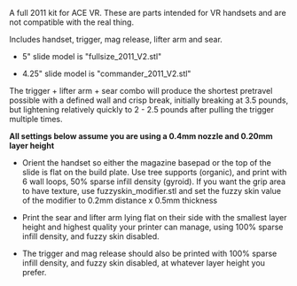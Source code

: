 A full 2011 kit for ACE VR. These are parts intended for VR handsets and are not compatible with the real thing.

Includes handset, trigger, mag release, lifter arm and sear. 




- 5" slide model is "fullsize_2011_V2.stl"

- 4.25" slide model is "commander_2011_V2.stl"




The trigger + lifter arm + sear combo will produce the shortest pretravel possible with a defined wall and crisp break, initially breaking at 3.5 pounds, but lightening relatively quickly to 2 - 2.5 pounds after pulling the trigger multiple times.



**All settings below assume you are using a 0.4mm nozzle and 0.20mm layer height**
- Orient the handset so either the magazine basepad or the top of the slide is flat on the build plate. Use tree supports (organic), and print with 6 wall loops, 50% sparse infill density (gyroid). If you want the grip area to have texture, use fuzzyskin_modifier.stl and set the fuzzy skin value of the modifier to 0.2mm distance x 0.5mm thickness

- Print the sear and lifter arm lying flat on their side with the smallest layer height and highest quality your printer can manage, using 100% sparse infill density, and fuzzy skin disabled.

- The trigger and mag release should also be printed with 100% sparse infill density, and fuzzy skin disabled, at whatever layer height you prefer.
